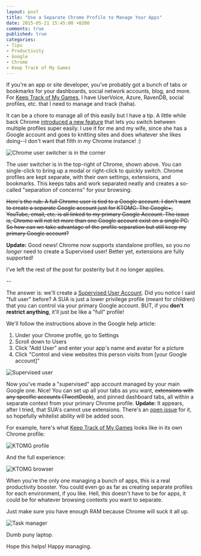```yaml
---
layout: post
title: "Use a Separate Chrome Profile to Manage Your Apps"
date: 2015-05-21 15:45:00 +0200
comments: true
published: true
categories:
- Tips
- Productivity
- Google
- Chrome
- Keep Track of My Games
---
```


If you're an app or site developer, you've probably got a bunch of 
tabs or bookmarks for your dashboards, social network accounts,
blog, and more. For [Keep Track of My Games](http://keeptrackofmygames.com),
I have UserVoice, Azure, RavenDB, social profiles, etc. that I
need to manage and track (haha).

<!-- More -->

It can be a chore to manage all of this easily but I have a tip.
A little while back Chrome [introduced a new feature](https://support.google.com/chrome/answer/2364824?hl=en) that lets
you switch between multiple profiles super easily. I use it
for me and my wife, since she has a Google account and goes
to knitting sites and does whatever she likes doing--I don't want that filth in *my* Chrome instance! :)

![Chrome user switcher is in the corner](https://cloud.githubusercontent.com/assets/563819/7749041/784a45e2-ffca-11e4-8a5f-ce5d1c445d4e.png)

The user switcher is in the top-right of Chrome, shown above. You can single-click to bring up a modal or right-click to quickly switch.
Chrome profiles are kept separate, with their own settings, extensions,
and bookmarks. This keeps tabs and work separated neatly and creates a 
so-called "separation of concerns" for your browsing.

~~Here's the rub: A full Chrome user is tied to a Google account. I don't want to create a separate Google account just for KTOMG. 
The Google+, YouTube, email, etc. is all linked to my primary Google Account.
The issue is, Chrome will not let more than one
Google account exist on a single PC. So how can we take advantage of the profile separation but still
keep my primary Google account?~~

**Update:** Good news! Chrome now supports standalone profiles, so you *no longer* need to create a Supervised user! Better yet, extensions are fully supported!

I've left the rest of the post for posterity but it no longer applies.

--

The answer is: we'll create a 
[Supervised User Account](https://support.google.com/chrome/answer/3463947). Did you notice I said "full user" before?
A SUA is just a lower privilege profile (meant for children) that you can
control via your primary Google account. BUT, if you **don't restrict anything**,
it'll just be like a "full" profile!

We'll follow the instructions above in the Google help article:

1. Under your Chrome profile, go to Settings
2. Scroll down to Users
3. Click "Add User" and enter your app's name and avatar for a picture
4. Click "Control and view websites this person visits from [your Google account]"

![Supervised user](https://cloud.githubusercontent.com/assets/563819/7749183/8dd90398-ffcb-11e4-8f8a-095f4a2e4beb.png)

Now you've made a "supervised" app account managed by your main Google one. Nice! You can set up all your tabs as you want, ~~extensions with any
specific accounts (TweetDeck)~~, and pinned dashboard tabs, all within a separate context from your primary Chrome profile. **Update:** It appears, after I tried, that SUA's cannot use extensions. There's an [open issue](https://code.google.com/p/chromium/issues/detail?id=354178) for it, so hopefully whitelist ability will be added soon.

For example, here's what [Keep Track of My Games](http://keeptrackofmygames.com)
looks like in its own Chrome profile:

![KTOMG profile](https://cloud.githubusercontent.com/assets/563819/7749251/1de36eb0-ffcc-11e4-8be9-fa78b45a69da.png)

And the full experience:

![KTOMG browser](https://cloud.githubusercontent.com/assets/563819/7749724/e2d07ed6-ffcf-11e4-93cd-f307718c2c82.png)

When you're the only one managing a bunch of apps, this 
is a real productivity booster. You could even go as far as
creating separate profiles for each environment, if you like. Hell, this doesn't have to be for apps, it could be for whatever browsing contexts you want to separate.

Just make sure you have enough RAM because Chrome will 
suck it all up.

![Task manager](https://cloud.githubusercontent.com/assets/563819/7749876/db3a810c-ffd0-11e4-8a35-5d96e41b874f.png)

Dumb puny laptop.

Hope this helps! Happy managing.
